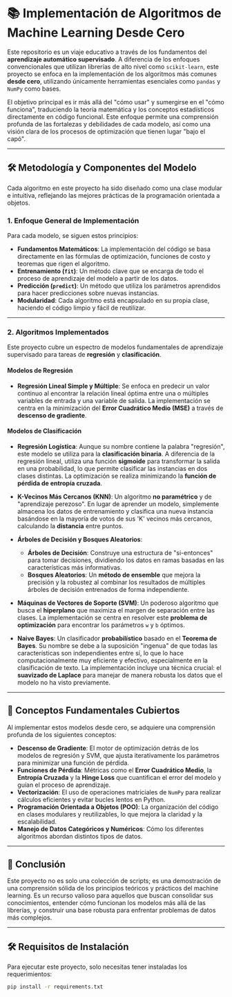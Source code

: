 # 📚 Implementación de Algoritmos de Machine Learning Desde Cero

Este repositorio es un viaje educativo a través de los fundamentos del **aprendizaje automático supervisado**. A diferencia de los enfoques convencionales que utilizan librerías de alto nivel como `scikit-learn`, este proyecto se enfoca en la implementación de los algoritmos más comunes **desde cero**, utilizando únicamente herramientas esenciales como `pandas` y `NumPy` como bases.

El objetivo principal es ir más allá del "cómo usar" y sumergirse en el "cómo funciona", traduciendo la teoría matemática y los conceptos estadísticos directamente en código funcional. Este enfoque permite una comprensión profunda de las fortalezas y debilidades de cada modelo, así como una visión clara de los procesos de optimización que tienen lugar "bajo el capó".

---

## 🛠️ Metodología y Componentes del Modelo

Cada algoritmo en este proyecto ha sido diseñado como una clase modular e intuitiva, reflejando las mejores prácticas de la programación orientada a objetos.

### 1. Enfoque General de Implementación

Para cada modelo, se siguen estos principios:

- **Fundamentos Matemáticos**: La implementación del código se basa directamente en las fórmulas de optimización, funciones de costo y teoremas que rigen el algoritmo.
- **Entrenamiento (`fit`)**: Un método clave que se encarga de todo el proceso de aprendizaje del modelo a partir de los datos.
- **Predicción (`predict`)**: Un método que utiliza los parámetros aprendidos para hacer predicciones sobre nuevas instancias.
- **Modularidad**: Cada algoritmo está encapsulado en su propia clase, haciendo el código limpio y fácil de reutilizar.

---

### 2. Algoritmos Implementados

Este proyecto cubre un espectro de modelos fundamentales de aprendizaje supervisado para tareas de **regresión** y **clasificación**.

#### Modelos de Regresión

- **Regresión Lineal Simple y Múltiple**: Se enfoca en predecir un valor continuo al encontrar la relación lineal óptima entre una o múltiples variables de entrada y una variable de salida. La implementación se centra en la minimización del **Error Cuadrático Medio (MSE)** a través de **descenso de gradiente**.

#### Modelos de Clasificación

- **Regresión Logística**: Aunque su nombre contiene la palabra "regresión", este modelo se utiliza para la **clasificación binaria**. A diferencia de la regresión lineal, utiliza una función **sigmoide** para transformar la salida en una probabilidad, lo que permite clasificar las instancias en dos clases distintas. La optimización se realiza minimizando la **función de pérdida de entropía cruzada**.

- **K-Vecinos Más Cercanos (KNN)**: Un algoritmo **no paramétrico** y de "aprendizaje perezoso". En lugar de aprender un modelo, simplemente almacena los datos de entrenamiento y clasifica una nueva instancia basándose en la mayoría de votos de sus 'K' vecinos más cercanos, calculando la **distancia** entre puntos.

- **Árboles de Decisión y Bosques Aleatorios**:

  - **Árboles de Decisión**: Construye una estructura de "si-entonces" para tomar decisiones, dividiendo los datos en ramas basadas en las características más informativas.
  - **Bosques Aleatorios**: Un **método de ensemble** que mejora la precisión y la robustez al combinar los resultados de múltiples árboles de decisión entrenados de forma independiente.

- **Máquinas de Vectores de Soporte (SVM)**: Un poderoso algoritmo que busca el **hiperplano** que maximiza el margen de separación entre las clases. La implementación se centra en resolver este **problema de optimización** para encontrar los parámetros `w` y `b` óptimos.

- **Naive Bayes**: Un clasificador **probabilístico** basado en el **Teorema de Bayes**. Su nombre se debe a la suposición "ingenua" de que todas las características son independientes entre sí, lo que lo hace computacionalmente muy eficiente y efectivo, especialmente en la clasificación de texto. La implementación incluye una técnica crucial: el **suavizado de Laplace** para manejar de manera robusta los datos que el modelo no ha visto previamente.

---

## 🧠 Conceptos Fundamentales Cubiertos

Al implementar estos modelos desde cero, se adquiere una comprensión profunda de los siguientes conceptos:

- **Descenso de Gradiente**: El motor de optimización detrás de los modelos de regresión y SVM, que ajusta iterativamente los parámetros para minimizar una función de pérdida.
- **Funciones de Pérdida**: Métricas como el **Error Cuadrático Medio**, la **Entropía Cruzada** y la **Hinge Loss** que cuantifican el error del modelo y guían el proceso de aprendizaje.
- **Vectorización**: El uso de operaciones matriciales de `NumPy` para realizar cálculos eficientes y evitar bucles lentos en Python.
- **Programación Orientada a Objetos (POO)**: La organización del código en clases modulares y reutilizables, lo que mejora la claridad y la escalabilidad.
- **Manejo de Datos Categóricos y Numéricos**: Cómo los diferentes algoritmos abordan distintos tipos de datos.

---

## 🚀 Conclusión

Este proyecto no es solo una colección de scripts; es una demostración de una comprensión sólida de los principios teóricos y prácticos del machine learning. Es un recurso valioso para aquellos que buscan consolidar sus conocimientos, entender cómo funcionan los modelos más allá de las librerías, y construir una base robusta para enfrentar problemas de datos más complejos.

---

## 🛠️ Requisitos de Instalación

Para ejecutar este proyecto, solo necesitas tener instaladas los requerimientos:

```bash
pip install -r requirements.txt
```
